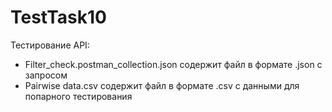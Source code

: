 # TestTask10
Тестирование API:
- Filter_check.postman_collection.json содержит файл в формате .json с запросом
- Pairwise data.csv содержит файл в формате .csv с данными для попарного тестирования
